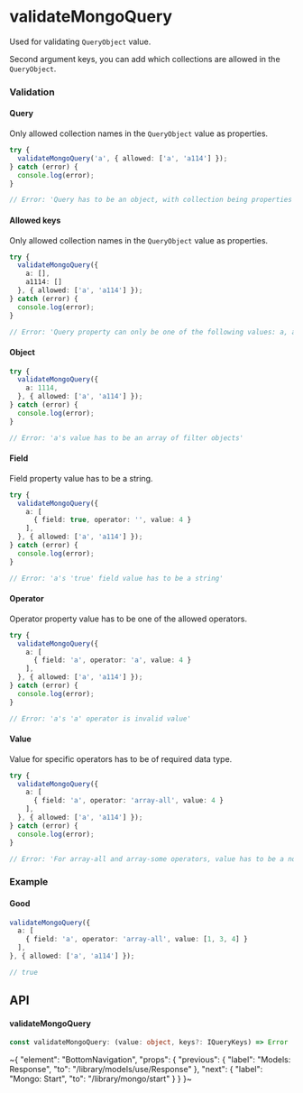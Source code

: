 
# validateMongoQuery

Used for validating `QueryObject` value.

Second argument keys, you can add which collections are allowed in the `QueryObject`.

### Validation

#### Query

Only allowed collection names in the `QueryObject` value as properties.

```ts
try {
  validateMongoQuery('a', { allowed: ['a', 'a114'] });
} catch (error) {
  console.log(error);
}

// Error: 'Query has to be an object, with collection being properties'
```

#### Allowed keys

Only allowed collection names in the `QueryObject` value as properties.

```ts
try {
  validateMongoQuery({
    a: [],
    a1114: []
  }, { allowed: ['a', 'a114'] });
} catch (error) {
  console.log(error);
}

// Error: 'Query property can only be one of the following values: a, a114'
```

#### Object

```ts
try {
  validateMongoQuery({
    a: 1114,
  }, { allowed: ['a', 'a114'] });
} catch (error) {
  console.log(error);
}

// Error: 'a's value has to be an array of filter objects'
```

#### Field

Field property value has to be a string.

```ts
try {
  validateMongoQuery({
    a: [
      { field: true, operator: '', value: 4 }
    ],
  }, { allowed: ['a', 'a114'] });
} catch (error) {
  console.log(error);
}

// Error: 'a's 'true' field value has to be a string'
```

#### Operator

Operator property value has to be one of the allowed operators.

```ts
try {
  validateMongoQuery({
    a: [
      { field: 'a', operator: 'a', value: 4 }
    ],
  }, { allowed: ['a', 'a114'] });
} catch (error) {
  console.log(error);
}

// Error: 'a's 'a' operator is invalid value'
```

#### Value

Value for specific operators has to be of required data type.

```ts
try {
  validateMongoQuery({
    a: [
      { field: 'a', operator: 'array-all', value: 4 }
    ],
  }, { allowed: ['a', 'a114'] });
} catch (error) {
  console.log(error);
}

// Error: 'For array-all and array-some operators, value has to be a non-empty array of values'
```

### Example

#### Good

```ts
validateMongoQuery({
  a: [
    { field: 'a', operator: 'array-all', value: [1, 3, 4] }
  ],
}, { allowed: ['a', 'a114'] });

// true
```

## API

#### validateMongoQuery

```ts
const validateMongoQuery: (value: object, keys?: IQueryKeys) => Error | boolean;
```


~{
  "element": "BottomNavigation",
  "props": {
    "previous": {
      "label": "Models: Response",
      "to": "/library/models/use/Response"
    },
    "next": {
      "label": "Mongo: Start",
      "to": "/library/mongo/start"
    }
  }
}~
